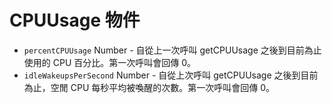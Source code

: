 # CPUUsage 物件

* `percentCPUUsage` Number - 自從上一次呼叫 getCPUUsage 之後到目前為止使用的 CPU 百分比。第一次呼叫會回傳 0。
* `idleWakeupsPerSecond` Number - 自從上次呼叫 getCPUUsage 之後到目前為止，空閒 CPU 每秒平均被喚醒的次數。第一次呼叫會回傳 0。